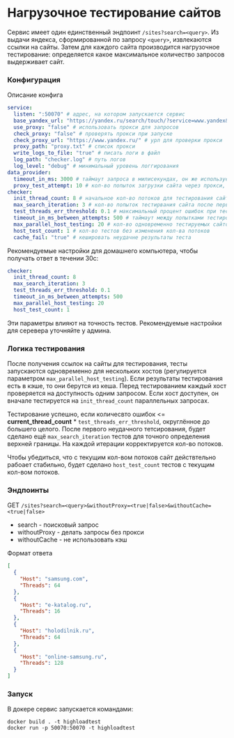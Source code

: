 # Нагрузочное тестирование сайтов

Сервис имеет один единственный эндпоинт `/sites?search=<query>`. Из выдачи яндекса,
сформированной по запросу `<query>`, извлекаются ссылки на сайты. Затем для каждого 
сайта производится нагрузочное тестирование: определяется какое максимальное количество
запросов выдерживает сайт.

### Конфигурация

Описание конфига
```yaml
service:
  listen: ":50070" # адрес, на котором запускается сервис
  base_yandex_url: "https://yandex.ru/search/touch/?service=www.yandex&ui=webmobileapp.yandex&numdoc=50&lr=213&p=0&text=%s" # урл для получения поисковой выдачи
  use_proxy: "false" # использовать прокси для запросов
  check_proxy: "false" # проверять прокси при запуске
  check_proxy_url: "https://www.yandex.ru/" # урл для проверки прокси
  proxy_path: "proxy.txt" # список прокси
  write_logs_to_file: "true" # писать логи в файл
  log_path: "checker.log" # путь логов
  log_level: "debug" # минимальный уровень логгирования
data_provider:
  timeout_in_ms: 3000 # таймаут запроса в милисекундах, он же используется для проверки прокси
  proxy_test_attempt: 10 # кол-во попыток загрузки сайта через прокси, каждая попытка - новые прокси
checker:
  init_thread_count: 8 # начальное кол-во потоков для тестирования сайта
  max_search_iteration: 3 # кол-во попыток тестирвания сайта после первой неудачной
  test_threads_err_threshold: 0.1 # максимальный процент ошибок при тестировании сайта
  timeout_in_ms_between_attempts: 500 # таймаут между попытками тестирования сайта
  max_parallel_host_testing: 20 # кол-во одновременно тестируемых сайтов
  host_test_count: 1 # кол-во тестов без изменения кол-ва потоков
  cache_fail: "true" # кешировать неудачне результаты теста
```

Рекомендуемые настройки для домашнего компьютера, чтобы получать ответ в течении 30с:
```yaml
checker:
  init_thread_count: 8
  max_search_iteration: 3
  test_threads_err_threshold: 0.1
  timeout_in_ms_between_attempts: 500
  max_parallel_host_testing: 20
  host_test_count: 1
```
Эти параметры влияют на точность тестов. Рекомендуемые настройки для серевера уточняйте у админа.

### Логика тестирования

После получения ссылок на сайты для тестирования, тесты запускаются одновременно для 
нескольких хостов (регулируется параметром `max_parallel_host_testing`). Если 
результаты тестирования есть в кэше, то они берутся из кеша. Перед тестированием 
каждый хост проверяется на доступность одним запросом. Если хост доступен, он вначале 
тестируется на `init_thread_count` параллельных запросах.


Тестирование успешно, если количесвто ошибок <= **current_thread_count** * `test_threads_err_threshold`, 
округлённое до большего целого. После первого неудачного тетсирования, будет сделано 
ещё `max_search_iteration` тестов для точного определения верхней границы. На каждой 
итерации корректируется кол-во потоков.

Чтобы убедиться, что с текущим кол-вом потоков сайт действтельно рабоает стабильно, 
будет сделано `host_test_count` тестов с текущим кол-вом потоков.


### Эндпоинты
GET `/sites?search=<query>&withoutProxy=<true|false>&withoutCache=<true|false>`  
- search - поисковый запрос
- withoutProxy - делать запросы без прокси
- withoutCache - не использовать кэш

Формат ответа
```json
[
  {
    "Host": "samsung.com",
    "Threads": 64
  },
  {
    "Host": "e-katalog.ru",
    "Threads": 16
  },
  {
    "Host": "holodilnik.ru",
    "Threads": 64
  },
  {
    "Host": "online-samsung.ru",
    "Threads": 128
  }
]
```

### Запуск

В докере сервис запускается командами:
```
docker build . -t highloadtest
docker run -p 50070:50070 -t highloadtest
```
